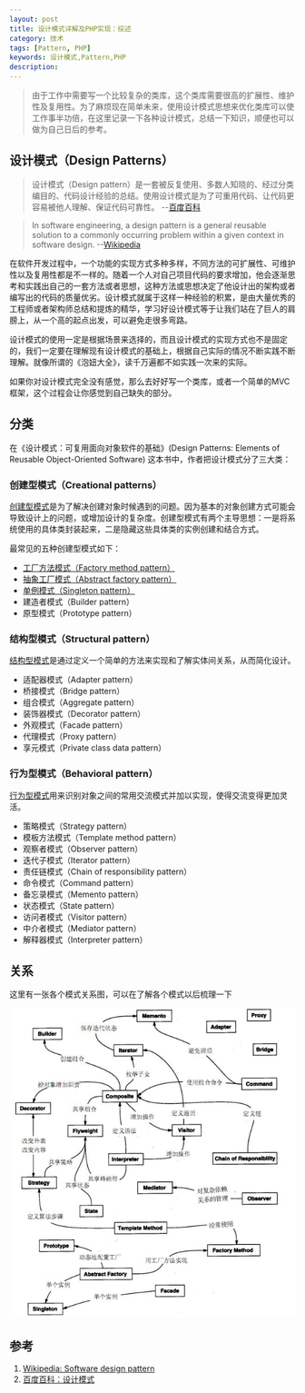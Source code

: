 ```yaml
---
layout: post
title: 设计模式详解及PHP实现：综述
category: 技术
tags: [Pattern, PHP]
keywords: 设计模式,Pattern,PHP
description: 
---
```


> 由于工作中需要写一个比较复杂的类库，这个类库需要很高的扩展性、维护性及复用性。为了麻烦现在简单未来，使用设计模式思想来优化类库可以使工作事半功倍，在这里记录一下各种设计模式，总结一下知识，顺便也可以做为自己日后的参考。

## 设计模式（Design Patterns）

> 设计模式（Design pattern）是一套被反复使用、多数人知晓的、经过分类编目的、代码设计经验的总结。使用设计模式是为了可重用代码、让代码更容易被他人理解、保证代码可靠性。   --[百度百科](http://baike.baidu.com/view/66964.htm)

> In software engineering, a design pattern is a general reusable solution to a commonly occurring problem within a given context in software design.   --[Wikipedia](http://en.wikipedia.org/wiki/Software_design_pattern)

在软件开发过程中，一个功能的实现方式多种多样，不同方法的可扩展性、可维护性以及复用性都是不一样的。随着一个人对自己项目代码的要求增加，他会逐渐思考和实践出自己的一套方法或者思想，这种方法或思想决定了他设计出的架构或者编写出的代码的质量优劣。设计模式就属于这样一种经验的积累，是由大量优秀的工程师或者架构师总结和提炼的精华，学习好设计模式等于让我们站在了巨人的肩膀上，从一个高的起点出发，可以避免走很多弯路。

设计模式的使用一定是根据场景来选择的，而且设计模式的实现方式也不是固定的，我们一定要在理解现有设计模式的基础上，根据自己实际的情况不断实践不断理解。就像所谓的《泡妞大全》，读千万遍都不如实践一次来的实际。

如果你对设计模式完全没有感觉，那么去好好写一个类库，或者一个简单的MVC框架，这个过程会让你感觉到自己缺失的部分。

## 分类
在《设计模式：可复用面向对象软件的基础》(Design Patterns: Elements of Reusable Object-Oriented Software) 这本书中，作者把设计模式分了三大类：

### 创建型模式（Creational patterns）
[创建型模式](http://en.wikipedia.org/wiki/Creational_pattern)是为了解决创建对象时候遇到的问题。因为基本的对象创建方式可能会导致设计上的问题，或增加设计的复杂度。创建型模式有两个主导思想：一是将系统使用的具体类封装起来，二是隐藏这些具体类的实例创建和结合方式。

最常见的五种创建型模式如下：

- [工厂方法模式（Factory method pattern）](/2014/04/19/factory-method-design-pattern.html)
- [抽象工厂模式（Abstract factory pattern）](/2014/04/19/abstract-factory-design-pattern.html)
- [单例模式（Singleton pattern）](/2014/04/19/singleton-design-pattern.html)
- 建造者模式（Builder pattern）
- 原型模式（Prototype pattern）

### 结构型模式（Structural pattern）
[结构型模式](http://en.wikipedia.org/wiki/Structural_pattern)是通过定义一个简单的方法来实现和了解实体间关系，从而简化设计。

- 适配器模式（Adapter pattern）
- 桥接模式（Bridge pattern）
- 组合模式（Aggregate pattern）
- 装饰器模式（Decorator pattern）
- 外观模式（Facade pattern）
- 代理模式（Proxy pattern）
- 享元模式（Private class data pattern）

### 行为型模式（Behavioral pattern）
[行为型模式](http://en.wikipedia.org/wiki/Behavioral_pattern)用来识别对象之间的常用交流模式并加以实现，使得交流变得更加灵活。

- 策略模式（Strategy pattern）
- 模板方法模式（Template method pattern）
- 观察者模式（Observer pattern）
- 迭代子模式（Iterator pattern）
- 责任链模式（Chain of responsibility pattern）
- 命令模式（Command pattern）
- 备忘录模式（Memento pattern）
- 状态模式（State pattern）
- 访问者模式（Visitor pattern）
- 中介者模式（Mediator pattern）
- 解释器模式（Interpreter pattern）

## 关系
这里有一张各个模式关系图，可以在了解各个模式以后梳理一下

![设计模式](/public/upload/design-patterns.jpg)

## 参考
1. [Wikipedia: Software design pattern](http://en.wikipedia.org/wiki/Software_design_pattern)
2. [百度百科：设计模式](http://baike.baidu.com/view/66964.htm)